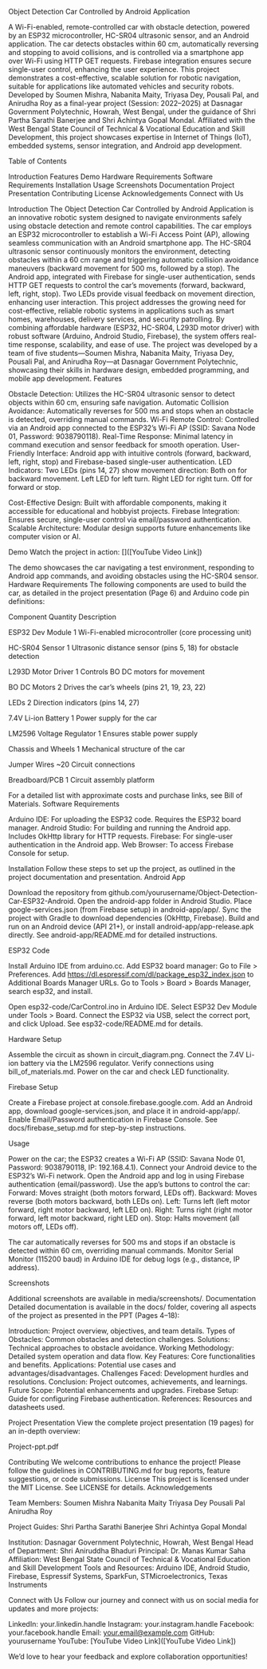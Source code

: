 Object Detection Car Controlled by Android Application

A Wi-Fi-enabled, remote-controlled car with obstacle detection, powered by an ESP32 microcontroller, HC-SR04 ultrasonic sensor, and an Android application. The car detects obstacles within 60 cm, automatically reversing and stopping to avoid collisions, and is controlled via a smartphone app over Wi-Fi using HTTP GET requests. Firebase integration ensures secure single-user control, enhancing the user experience. This project demonstrates a cost-effective, scalable solution for robotic navigation, suitable for applications like automated vehicles and security robots.
Developed by Soumen Mishra, Nabanita Maity, Triyasa Dey, Pousali Pal, and Anirudha Roy as a final-year project (Session: 2022–2025) at Dasnagar Government Polytechnic, Howrah, West Bengal, under the guidance of Shri Partha Sarathi Banerjee and Shri Achintya Gopal Mondal. Affiliated with the West Bengal State Council of Technical & Vocational Education and Skill Development, this project showcases expertise in Internet of Things (IoT), embedded systems, sensor integration, and Android app development.

Table of Contents

Introduction
Features
Demo
Hardware Requirements
Software Requirements
Installation
Usage
Screenshots
Documentation
Project Presentation
Contributing
License
Acknowledgements
Connect with Us

Introduction
The Object Detection Car Controlled by Android Application is an innovative robotic system designed to navigate environments safely using obstacle detection and remote control capabilities. The car employs an ESP32 microcontroller to establish a Wi-Fi Access Point (AP), allowing seamless communication with an Android smartphone app. The HC-SR04 ultrasonic sensor continuously monitors the environment, detecting obstacles within a 60 cm range and triggering automatic collision avoidance maneuvers (backward movement for 500 ms, followed by a stop). The Android app, integrated with Firebase for single-user authentication, sends HTTP GET requests to control the car’s movements (forward, backward, left, right, stop). Two LEDs provide visual feedback on movement direction, enhancing user interaction.
This project addresses the growing need for cost-effective, reliable robotic systems in applications such as smart homes, warehouses, delivery services, and security patrolling. By combining affordable hardware (ESP32, HC-SR04, L293D motor driver) with robust software (Arduino, Android Studio, Firebase), the system offers real-time response, scalability, and ease of use. The project was developed by a team of five students—Soumen Mishra, Nabanita Maity, Triyasa Dey, Pousali Pal, and Anirudha Roy—at Dasnagar Government Polytechnic, showcasing their skills in hardware design, embedded programming, and mobile app development.
Features

Obstacle Detection: Utilizes the HC-SR04 ultrasonic sensor to detect objects within 60 cm, ensuring safe navigation.
Automatic Collision Avoidance: Automatically reverses for 500 ms and stops when an obstacle is detected, overriding manual commands.
Wi-Fi Remote Control: Controlled via an Android app connected to the ESP32’s Wi-Fi AP (SSID: Savana Node 01, Password: 9038790118).
Real-Time Response: Minimal latency in command execution and sensor feedback for smooth operation.
User-Friendly Interface: Android app with intuitive controls (forward, backward, left, right, stop) and Firebase-based single-user authentication.
LED Indicators: Two LEDs (pins 14, 27) show movement direction:
Both on for backward movement.
Left LED for left turn.
Right LED for right turn.
Off for forward or stop.


Cost-Effective Design: Built with affordable components, making it accessible for educational and hobbyist projects.
Firebase Integration: Ensures secure, single-user control via email/password authentication.
Scalable Architecture: Modular design supports future enhancements like computer vision or AI.

Demo
Watch the project in action:
[]([YouTube Video Link])

The demo showcases the car navigating a test environment, responding to Android app commands, and avoiding obstacles using the HC-SR04 sensor.
Hardware Requirements
The following components are used to build the car, as detailed in the project presentation (Page 6) and Arduino code pin definitions:



Component
Quantity
Description



ESP32 Dev Module
1
Wi-Fi-enabled microcontroller (core processing unit)


HC-SR04 Sensor
1
Ultrasonic distance sensor (pins 5, 18) for obstacle detection


L293D Motor Driver
1
Controls BO DC motors for movement


BO DC Motors
2
Drives the car’s wheels (pins 21, 19, 23, 22)


LEDs
2
Direction indicators (pins 14, 27)


7.4V Li-ion Battery
1
Power supply for the car


LM2596 Voltage Regulator
1
Ensures stable power supply


Chassis and Wheels
1
Mechanical structure of the car


Jumper Wires
~20
Circuit connections


Breadboard/PCB
1
Circuit assembly platform


For a detailed list with approximate costs and purchase links, see Bill of Materials.
Software Requirements

Arduino IDE: For uploading the ESP32 code. Requires the ESP32 board manager.
Android Studio: For building and running the Android app. Includes OkHttp library for HTTP requests.
Firebase: For single-user authentication in the Android app.
Web Browser: To access Firebase Console for setup.

Installation
Follow these steps to set up the project, as outlined in the project documentation and presentation.
Android App

Download the repository from github.com/yourusername/Object-Detection-Car-ESP32-Android.
Open the android-app folder in Android Studio.
Place google-services.json (from Firebase setup) in android-app/app/.
Sync the project with Gradle to download dependencies (OkHttp, Firebase).
Build and run on an Android device (API 21+), or install android-app/app-release.apk directly.
See android-app/README.md for detailed instructions.

ESP32 Code

Install Arduino IDE from arduino.cc.
Add ESP32 board manager:
Go to File > Preferences.
Add https://dl.espressif.com/dl/package_esp32_index.json to Additional Boards Manager URLs.
Go to Tools > Board > Boards Manager, search esp32, and install.


Open esp32-code/CarControl.ino in Arduino IDE.
Select ESP32 Dev Module under Tools > Board.
Connect the ESP32 via USB, select the correct port, and click Upload.
See esp32-code/README.md for details.

Hardware Setup

Assemble the circuit as shown in circuit_diagram.png.
Connect the 7.4V Li-ion battery via the LM2596 regulator.
Verify connections using bill_of_materials.md.
Power on the car and check LED functionality.

Firebase Setup

Create a Firebase project at console.firebase.google.com.
Add an Android app, download google-services.json, and place it in android-app/app/.
Enable Email/Password authentication in Firebase Console.
See docs/firebase_setup.md for step-by-step instructions.

Usage

Power on the car; the ESP32 creates a Wi-Fi AP (SSID: Savana Node 01, Password: 9038790118, IP: 192.168.4.1).
Connect your Android device to the ESP32’s Wi-Fi network.
Open the Android app and log in using Firebase authentication (email/password).
Use the app’s buttons to control the car:
Forward: Moves straight (both motors forward, LEDs off).
Backward: Moves reverse (both motors backward, both LEDs on).
Left: Turns left (left motor forward, right motor backward, left LED on).
Right: Turns right (right motor forward, left motor backward, right LED on).
Stop: Halts movement (all motors off, LEDs off).


The car automatically reverses for 500 ms and stops if an obstacle is detected within 60 cm, overriding manual commands.
Monitor Serial Monitor (115200 baud) in Arduino IDE for debug logs (e.g., distance, IP address).

Screenshots

Additional screenshots are available in media/screenshots/.
Documentation
Detailed documentation is available in the docs/ folder, covering all aspects of the project as presented in the PPT (Pages 4–18):

Introduction: Project overview, objectives, and team details.
Types of Obstacles: Common obstacles and detection challenges.
Solutions: Technical approaches to obstacle avoidance.
Working Methodology: Detailed system operation and data flow.
Key Features: Core functionalities and benefits.
Applications: Potential use cases and advantages/disadvantages.
Challenges Faced: Development hurdles and resolutions.
Conclusion: Project outcomes, achievements, and learnings.
Future Scope: Potential enhancements and upgrades.
Firebase Setup: Guide for configuring Firebase authentication.
References: Resources and datasheets used.

Project Presentation
View the complete project presentation (19 pages) for an in-depth overview:

Project-ppt.pdf

Contributing
We welcome contributions to enhance the project! Please follow the guidelines in CONTRIBUTING.md for bug reports, feature suggestions, or code submissions.
License
This project is licensed under the MIT License. See LICENSE for details.
Acknowledgements

Team Members:
Soumen Mishra
Nabanita Maity
Triyasa Dey
Pousali Pal
Anirudha Roy


Project Guides:
Shri Partha Sarathi Banerjee
Shri Achintya Gopal Mondal


Institution: Dasnagar Government Polytechnic, Howrah, West Bengal
Head of Department: Shri Aniruddha Bhaduri
Principal: Dr. Manas Kumar Saha
Affiliation: West Bengal State Council of Technical & Vocational Education and Skill Development
Tools and Resources: Arduino IDE, Android Studio, Firebase, Espressif Systems, SparkFun, STMicroelectronics, Texas Instruments

Connect with Us
Follow our journey and connect with us on social media for updates and more projects:

LinkedIn: your.linkedin.handle
Instagram: your.instagram.handle
Facebook: your.facebook.handle
Email: your.email@example.com
GitHub: yourusername
YouTube: [YouTube Video Link]([YouTube Video Link])

We’d love to hear your feedback and explore collaboration opportunities!
